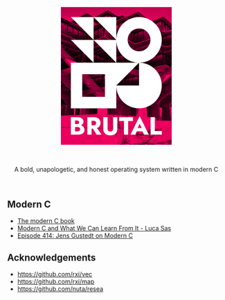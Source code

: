 <br/>
<br/>
<p align="center">
<img width="256" src="meta/brand/logo.png">
</p>
<br/>
<p align="center">
A bold, unapologetic, and honest operating system written in modern C
</p>
<br/>

## Modern C

- [The modern C book](https://modernc.gforge.inria.fr/)
- [Modern C and What We Can Learn From It - Luca Sas](https://www.youtube.com/watch?v=QpAhX-gsHMs)
- [Episode 414: Jens Gustedt on Modern C](https://www.youtube.com/watch?v=xioxhMOx9t4)

## Acknowledgements

- <https://github.com/rxi/vec>
- <https://github.com/rxi/map>
- <https://github.com/nuta/resea>
